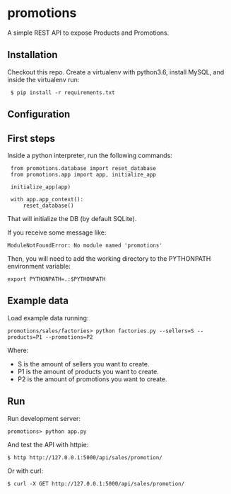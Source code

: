 # promotions
A simple REST API to expose Products and Promotions.

## Installation

Checkout this repo.
Create a virtualenv with python3.6, install MySQL, and inside the virtualenv run:

```
 $ pip install -r requirements.txt
```

## Configuration



## First steps

Inside a python interpreter, run the following commands:

```
 from promotions.database import reset_database
 from promotions.app import app, initialize_app

 initialize_app(app)

 with app.app_context():
     reset_database()

```

That will initialize the DB (by default SQLite).

If you receive some message like:

```
ModuleNotFoundError: No module named 'promotions'
```

Then, you will need to add the working directory to the PYTHONPATH environment variable:

```
export PYTHONPATH=.:$PYTHONPATH
```

## Example data

Load example data running:

```
promotions/sales/factories> python factories.py --sellers=S --products=P1 --promotions=P2
```

Where:
- S is the amount of sellers you want to create.
- P1 is the amount of products you want to create.
- P2 is the amount of promotions you want to create.

## Run

Run development server:

```
promotions> python app.py
```

And test the API with httpie:

```
$ http http://127.0.0.1:5000/api/sales/promotion/
```

Or with curl:

```
$ curl -X GET http://127.0.0.1:5000/api/sales/promotion/
```
